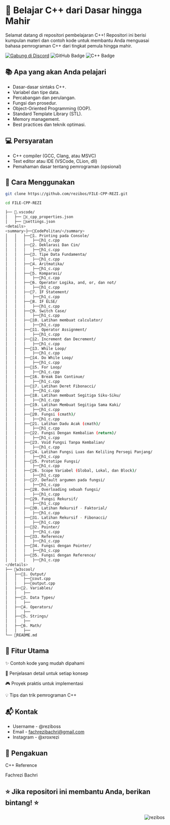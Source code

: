 # 🚀 Belajar C++ dari Dasar hingga Mahir
Selamat datang di repositori pembelajaran C++! Repositori ini berisi kumpulan materi dan contoh kode untuk membantu Anda menguasai bahasa pemrograman C++ dari tingkat pemula hingga mahir.

[![Gabung di Discord](https://img.shields.io/badge/Discord-Gabung%20di%20Discord-7289da?style=for-the-badge&logo=discord)](https://discord.gg/4bDyzhvc) <img src="https://img.shields.io/badge/GitHub-181717?style=for-the-badge&logo=github&logoColor=white" alt="GitHub Badge"/> <img src="https://img.shields.io/badge/C++-00599C?style=for-the-badge&logo=c%2B%2B&logoColor=white" alt="C++ Badge"/>

## 📚 Apa yang akan Anda pelajari
- Dasar-dasar sintaks C++.
- Variabel dan tipe data.
- Percabangan dan perulangan.
- Fungsi dan prosedur.
- Object-Oriented Programming (OOP).
- Standard Template Library (STL).
- Memory management.
- Best practices dan teknik optimasi.

## 💻 Persyaratan
- C++ compiler (GCC, Clang, atau MSVC)
- Text editor atau IDE (VSCode, CLion, dll)
- Pemahaman dasar tentang pemrograman (opsional)

## 🎯 Cara Menggunakan
```sh
git clone https://github.com/rezibos/FILE-CPP-REZI.git
```

```sh
cd FILE-CPP-REZI
```

```sh
├── 📂.vscode/
│   ├── 📄c_cpp_properties.json
│   ├── 📄settings.json
<details>
<summary>├──📂CodePolitan/</summary>
│   │   ├──📂1. Printing pada Console/
│   │   │   ├──📄h1_c.cpp
│   │   ├──📂2. Deklarasi Dan Cin/
│   │   │   ├──📄h1_c.cpp
│   │   ├──📂3. Tipe Data Fundamenta/
│   │   │   ├──📄h1_c.cpp
│   │   ├──📂4. Aritmatika/
│   │   │   ├──📄h1_c.cpp
│   │   ├──📂5. Komparasi/
│   │   │   ├──📄h1_c.cpp
│   │   ├──📂6. Operator Logika, and, or, dan not/
│   │   │   ├──📄h1_c.cpp
│   │   ├──📂7. IF Statement/
│   │   │   ├──📄h1_c.cpp
│   │   ├──📂8. IF ELSE/
│   │   │   ├──📄h1_c.cpp
│   │   ├──📂9. Switch Case/
│   │   │   ├──📄h1_c.cpp
│   │   ├──📂10. Latihan membuat calculator/
│   │   │   ├──📄h1_c.cpp
│   │   ├──📂11. Operator Assignment/
│   │   │   ├──📄h1_c.cpp
│   │   ├──📂12. Increment dan Decrement/
│   │   │   ├──📄h1_c.cpp
│   │   ├──📂13. While Loop/
│   │   │   ├──📄h1_c.cpp
│   │   ├──📂14. Do While Loop/
│   │   │   ├──📄h1_c.cpp
│   │   ├──📂15. For Loop/
│   │   │   ├──📄h1_c.cpp
│   │   ├──📂16. Break Dan Continue/
│   │   │   ├──📄h1_c.cpp
│   │   ├──📂17. Latihan Deret Fibonacci/
│   │   │   ├──📄h1_c.cpp
│   │   ├──📂18. Latihan membuat Segitiga Siku-Siku/
│   │   │   ├──📄h1_c.cpp
│   │   ├──📂19. Latihan Membuat Segitiga Sama Kaki/
│   │   │   ├──📄h1_c.cpp
│   │   ├──📂20. Fungsi (cmath)/
│   │   │   ├──📄h1_c.cpp
│   │   ├──📂21. Latihan Dadu Acak (cmath)/
│   │   │   ├──📄h1_c.cpp
│   │   ├──📂22. Fungsi Dengan Kembalian (return)/
│   │   │   ├──📄h1_c.cpp
│   │   ├──📂23. Void Fungsi Tanpa Kembalian/
│   │   │   ├──📄h1_c.cpp
│   │   ├──📂24. Latihan Fungsi Luas dan Keliling Persegi Panjang/
│   │   │   ├──📄h1_c.cpp
│   │   ├──📂25. Prototipe Fungsi/
│   │   │   ├──📄h1_c.cpp
│   │   ├──📂26. Scope Variabel (Global, Lokal, dan Block)/
│   │   │   ├──📄h1_c.cpp
│   │   ├──📂27. Default argumen pada fungsi/
│   │   │   ├──📄h1_c.cpp
│   │   ├──📂28. Overloading sebuah fungsi/
│   │   │   ├──📄h1_c.cpp
│   │   ├──📂29. Fungsi Rekursif/
│   │   │   ├──📄h1_c.cpp
│   │   ├──📂30. Latihan Rekursif - Faktorial/
│   │   │   ├──📄h1_c.cpp
│   │   ├──📂31. Latihan Rekursif - Fibonacci/
│   │   │   ├──📄h1_c.cpp
│   │   ├──📂32. Pointer/
│   │   │   ├──📄h1_c.cpp
│   │   ├──📂33. Reference/
│   │   │   ├──📄h1_c.cpp
│   │   ├──📂34. Fungsi dengan Pointer/
│   │   │   ├──📄h1_c.cpp
│   │   ├──📂35. Fungsi dengan Reference/
│   │   │   ├──📄h1_c.cpp
</details>
├── 📂w3scool/
│   ├──📂1. Output/
│   │   ├──📄cout.cpp
│   │   ├──📄output.cpp
│   ├──📂2. Variables/
│   │   ├──
│   ├──📂3. Data Types/
│   │   ├──
│   ├──📂4. Operators/
│   │   ├──
│   ├──📂5. Strings/
│   │   ├──
│   ├──📂6. Math/
│   │   ├──
└── 📄README.md
```

## 🌟 Fitur Utama
✨ Contoh kode yang mudah dipahami

📝 Penjelasan detail untuk setiap konsep

🎮 Proyek praktis untuk implementasi

💡 Tips dan trik pemrograman C++

## 📬 Kontak
- Username - @reziboss
- Email - fachrezibachri@gmail.com
- Instagram - @xroxrezi

## 🙏 Pengakuan
C++ Reference

Fachrezi Bachri

## ⭐️ Jika repositori ini membantu Anda, berikan bintang! ⭐️

<img align="right" src="https://komarev.com/ghpvc/?username=rezibos&label=GITHUB%20VIEWS&color=grey&style=for-the-badge" alt="rezibos" />